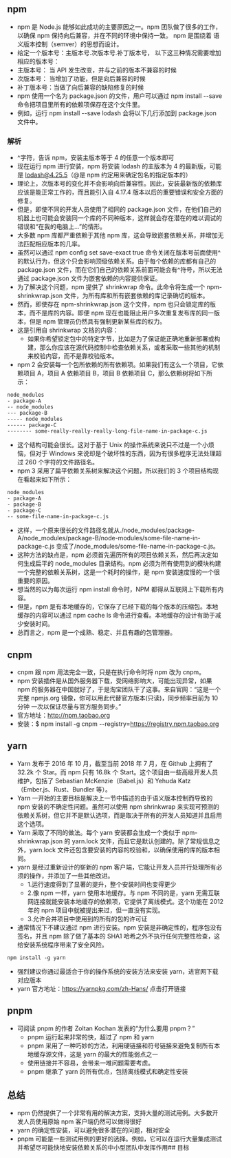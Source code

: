 ## npm 
- npm 是 Node.js 能够如此成功的主要原因之一。npm 团队做了很多的工作，以确保 npm 保持向后兼容，并在不同的环境中保持一致。 npm 是围绕着 语义版本控制（semver）的思想而设计。 
- 给定一个版本号：主版本号.次版本号.补丁版本号， 以下这三种情况需要增加相应的版本号： 
- 主版本号： 当 API 发生改变，并与之前的版本不兼容的时候 
- 次版本号： 当增加了功能，但是向后兼容的时候 
- 补丁版本号：当做了向后兼容的缺陷修复的时候 
- npm 使用一个名为 package.json 的文件，用户可以通过 npm install --save 命令把项目里所有的依赖项保存在这个文件里。 
- 例如，运行 npm install --save lodash 会将以下几行添加到 package.json 文件中。 
### 解析 
- ^字符，告诉 npm，安装主版本等于 4 的任意一个版本即可 
- 现在运行 npm 进行安装，npm 将安装 lodash 的主版本为 4 的最新版，可能是 lodash@4.25.5（@是 npm 约定用来确定包名的指定版本的） 
- 理论上，次版本号的变化并不会影响向后兼容性。因此，安装最新版的依赖库应该是能正常工作的，而且能引入自 4.17.4 版本以后的重要错误和安全方面的修复。 
- 但是，即使不同的开发人员使用了相同的 package.json 文件，在他们自己的机器上也可能会安装同一个库的不同种版本，这样就会存在潜在的难以调试的错误和“在我的电脑上…”的情形。 
- 大多数 npm 库都严重依赖于其他 npm 库，这会导致嵌套依赖关系，并增加无法匹配相应版本的几率。
- 虽然可以通过 npm config set save-exact true 命令关闭在版本号前面使用^的默认行为，但这个只会影响顶级依赖关系。由于每个依赖的库都有自己的 package.json 文件，而在它们自己的依赖关系前面可能会有^符号，所以无法通过 package.json 文件为嵌套依赖的内容提供保证。 
- 为了解决这个问题，npm 提供了 shrinkwrap 命令。此命令将生成一个 npm-shrinkwrap.json 文件，为所有库和所有嵌套依赖的库记录确切的版本。 
- 然而，即使存在 npm-shrinkwrap.json 这个文件，npm 也只会锁定库的版本，而不是库的内容。即便 npm 现在也能阻止用户多次重复发布库的同一版本，但是 npm 管理员仍然具有强制更新某些库的权力。 
- 这是引用自 shrinkwrap 文档的内容： 
	- 如果你希望锁定包中的特定字节，比如是为了保证能正确地重新部署或构建，那么你应该在源代码控制中检查依赖关系，或者采取一些其他的机制来校验内容，而不是靠校验版本。 
- npm 2 会安装每一个包所依赖的所有依赖项。如果我们有这么一个项目，它依赖项目 A，项目 A 依赖项目 B，项目 B 依赖项目 C，那么依赖树将如下所示： 

```
node_modules 
- package-A 
-- node_modules 
--- package-B 
----- node_modules 
------ package-C 
-------- some-really-really-really-long-file-name-in-package-c.js 
```
- 这个结构可能会很长。这对于基于 Unix 的操作系统来说只不过是一个小烦恼，但对于 Windows 来说却是个破坏性的东西，因为有很多程序无法处理超过 260 个字符的文件路径名。
- npm 3 采用了扁平依赖关系树来解决这个问题，所以我们的 3 个项目结构现在看起来如下所示： 

```
node_modules 
- package-A 
- package-B 
- package-C 
-- some-file-name-in-package-c.js 
```
- 这样，一个原来很长的文件路径名就从./node_modules/package-A/node_modules/package-B/node-modules/some-file-name-in-package-c.js 变成了/node_modules/some-file-name-in-package-c.js。
- 这种方法的缺点是，npm 必须首先遍历所有的项目依赖关系，然后再决定如何生成扁平的 node_modules 目录结构。npm 必须为所有使用到的模块构建一个完整的依赖关系树，这是一个耗时的操作，是 npm 安装速度慢的一个很重要的原因。 
- 想当然的以为每次运行 npm install 命令时，NPM 都得从互联网上下载所有内容。
- 但是，npm 是有本地缓存的，它保存了已经下载的每个版本的压缩包。本地缓存的内容可以通过 npm cache ls 命令进行查看。本地缓存的设计有助于减少安装时间。 
- 总而言之，npm 是一个成熟、稳定、并且有趣的包管理器。

## cnpm 
- cnpm 跟 npm 用法完全一致，只是在执行命令时将 npm 改为 cnpm。 
- npm 安装插件是从国外服务器下载，受网络影响大，可能出现异常，如果 npm 的服务器在中国就好了，于是淘宝团队干了这事。来自官网：“这是一个完整 npmjs.org 镜像，你可以用此代替官方版本(只读)，同步频率目前为 10 分钟 一次以保证尽量与官方服务同步。” 
- 官方地址：http://npm.taobao.org 
- 安装：$ npm install -g cnpm --registry=https://registry.npm.taobao.org 

## yarn 
- Yarn 发布于 2016 年 10 月，截至当前 2018 年 7 月，在 Github 上拥有了 32.2k 个 Star。而 npm 只有 16.8k 个 Start。这个项目由一些高级开发人员维护，包括了 Sebastian McKenzie（Babel.js）和 Yehuda Katz（Ember.js、Rust、Bundler 等）。
- Yarn 一开始的主要目标是解决上一节中描述的由于语义版本控制而导致的 npm 安装的不确定性问题。虽然可以使用 npm shrinkwrap 来实现可预测的依赖关系树，但它并不是默认选项，而是取决于所有的开发人员知道并且启用这个选项。 
- Yarn 采取了不同的做法。每个 yarn 安装都会生成一个类似于 npm-shrinkwrap.json 的 yarn.lock 文件，而且它是默认创建的。除了常规信息之外，yarn.lock 文件还包含要安装的内容的校验和，以确保使用的库的版本相同。 
- yarn 是经过重新设计的崭新的 npm 客户端，它能让开发人员并行处理所有必须的操作，并添加了一些其他改进。 
	- 1.运行速度得到了显著的提升，整个安装时间也变得更少 
	- 2.像 npm 一样，yarn 使用本地缓存。与 npm 不同的是，yarn 无需互联网连接就能安装本地缓存的依赖项，它提供了离线模式。这个功能在 2012 年的 npm 项目中就被提出来过，但一直没有实现。 
	- 3.允许合并项目中使用到的所有的包的许可证
- 通常情况下不建议通过 npm 进行安装。npm 安装是非确定性的，程序包没有签名，并且 npm 除了做了基本的 SHA1 哈希之外不执行任何完整性检查，这给安装系统程序带来了安全风险。 

```
npm install -g yarn 

```
- 强烈建议你通过最适合于你的操作系统的安装方法来安装 yarn，进官网下载对应版本 
- yarn 官方地址：https://yarnpkg.com/zh-Hans/ 点击打开链接 

## pnpm 
- 可阅读 pnpm 的作者 Zoltan Kochan 发表的“为什么要用 pnpm？”
	- pnpm 运行起来非常的快，超过了 npm 和 yarn 
	- pnpm 采用了一种巧妙的方法，利用硬链接和符号链接来避免复制所有本地缓存源文件，这是 yarn 的最大的性能弱点之一 
	- 使用链接并不容易，会带来一堆问题需要考虑。 
	- pnpm 继承了 yarn 的所有优点，包括离线模式和确定性安装 
	
## 总结
- npm 仍然提供了一个非常有用的解决方案，支持大量的测试用例。大多数开发人员使用原始 npm 客户端仍然可以做得很好 
- yarn 的确定性安装，可以避免很多潜在的问题，相对安全 
- pnpm 可能是一些测试用例的更好的选择。例如，它可以在运行大量集成测试并希望尽可能快地安装依赖关系的中小型团队中发挥作用## 目标